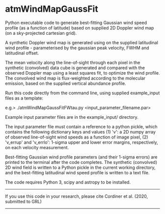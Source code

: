 # atmWindMapGaussFit
Python executable code to generate best-fitting Gaussian wind speed profile (as a function of latitude) based on supplied 2D Doppler wind map (on a sky-projected cartesian grid).

A synthetic Doppler wind map is generated using on the supplied latitudinal wind profile - parameterised by the gaussian peak velocity, FWHM and latitudinal offset. 

The mean velocity along the line-of-sight through each pixel in the synthetic (convolved) data cube is generated and compared with the observed Doppler map using a least squares fit, to optimize the wind profile. The convolved wind map is flux-weighted according to the molecular emission, based on the supplied vertical abundance profile.

Run this code directly from the command line, using supplied example_input files as a template:

e.g.> ./atmWindMapGaussFitFWtau.py <input_parameter_filename.par>

Example input parameter files are in the example_input/ directory.

The input parameter file must contain a reference to a python pickle, which contains the following dictionary keys and values (1) 'v': a 2D numpy array of observed line-of-sight wind speeds as a function of image pixel, (2) 'v_errup' and 'v_errlo': 1-sigma upper and lower error margins, respectively, on each velocity measurement.

Best-fitting Gaussian wind profile parameters (and their 1-sigma errors) are printed to the terminal after the code completes. The synthetic (convolved) 2D wind field is written to a Python pickle in the current working directory, and the best-fitting latitudinal wind speed profile is written to a text file.

The code requires Python 3, scipy and astropy to be installed.

*******************************************************************************************
If you use this code in your research, please cite Cordiner et al. (2020, submitted to GRL)
*******************************************************************************************
